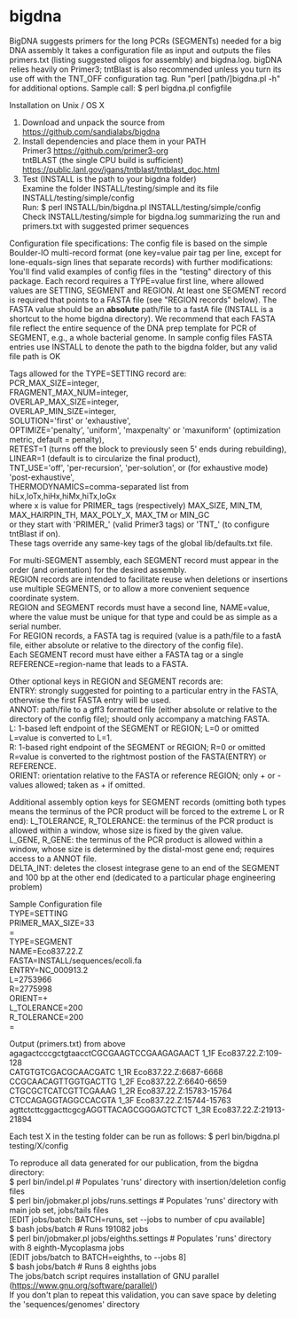 # bigdna
BigDNA suggests primers for the long PCRs (SEGMENTs) needed for a big DNA assembly
It takes a configuration file as input and outputs the files primers.txt (listing suggested oligos for assembly) and bigdna.log.
bigDNA relies heavily on Primer3; tntBlast is also recommended unless you turn its use off with the TNT_OFF configuration tag.
Run "perl [path/]bigdna.pl -h" for additional options.
Sample call: $ perl bigdna.pl configfile

Installation on Unix / OS X
1. Download and unpack the source from https://github.com/sandialabs/bigdna
2. Install dependencies and place them in your PATH<br>
	Primer3 https://github.com/primer3-org<br>
	tntBLAST (the single CPU build is sufficient) https://public.lanl.gov/jgans/tntblast/tntblast_doc.html<br>
3. Test (INSTALL is the path to your bigdna folder)<br>
	Examine the folder INSTALL/testing/simple and its file INSTALL/testing/simple/config<br>
	Run: $ perl INSTALL/bin/bigdna.pl INSTALL/testing/simple/config<br>
	Check INSTALL/testing/simple for bigdna.log summarizing the run and primers.txt with suggested primer sequences<br>

Configuration file specifications:
The config file is based on the simple Boulder-IO multi-record format (one key=value pair tag per line, except for lone-equals-sign lines that separate records) with further modifications:
You'll find valid examples of config files in the "testing" directory of this package.
Each record requires a TYPE=value first line, where allowed values are SETTING, SEGMENT and REGION. At least one SEGMENT record is required that points to a FASTA file (see "REGION records" below). The FASTA value should be an **absolute** path/file to a fastA file (INSTALL is a shortcut to the home bigdna directory).
We recommend that each FASTA file reflect the entire sequence of the DNA prep template for PCR of SEGMENT, e.g., a whole bacterial genome.
In sample config files FASTA entries use INSTALL to denote the path to the bigdna folder, but any valid file path is OK

Tags allowed for the TYPE=SETTING record are:<br>
	PCR_MAX_SIZE=integer,<br>
	FRAGMENT_MAX_NUM=integer,<br>
	OVERLAP_MAX_SIZE=integer,<br>
	OVERLAP_MIN_SIZE=integer,<br>
	SOLUTION='first' or 'exhaustive',<br>
	OPTIMIZE='penalty', 'uniform', 'maxpenalty' or 'maxuniform' (optimization metric, default = penalty),<br>
	RETEST=1 (turns off the block to previously seen 5' ends during rebuilding),<br>
	LINEAR=1 (default is to circularize the final product),<br>
	TNT_USE='off', 'per-recursion', 'per-solution', or (for exhaustive mode) 'post-exhaustive',<br>
	THERMODYNAMICS=comma-separated list from hiLx,loTx,hiHx,hiMx,hiTx,loGx<br>
		where x is value for PRIMER_ tags (respectively) MAX_SIZE, MIN_TM, MAX_HAIRPIN_TH, MAX_POLY_X, MAX_TM or MIN_GC<br>
		or they start with 'PRIMER_' (valid Primer3 tags) or 'TNT_' (to configure tntBlast if on).<br>
These tags override any same-key tags of the global lib/defaults.txt file.

For multi-SEGMENT assembly, each SEGMENT record must appear in the order (and orientation) for the desired assembly.<br>
	REGION records are intended to facilitate reuse when deletions or insertions use multiple SEGMENTS, or to allow a more convenient sequence coordinate system.<br>
	REGION and SEGMENT records  must have a second line, NAME=value, where the value must be unique for that type and could be as simple as a serial number.<br>
	For REGION records, a FASTA tag is required (value is a path/file to a fastA file, either absolute or relative to the directory of the config file).<br>
	Each SEGMENT record must have either a FASTA tag or a single REFERENCE=region-name that leads to a FASTA.

Other optional keys in REGION and SEGMENT records are:<br>
 ENTRY: strongly suggested for pointing to a particular entry in the FASTA, otherwise the first FASTA entry will be used.<br>
 ANNOT: path/file to a gff3 formatted file (either absolute or relative to the directory of the config file); should only accompany a matching FASTA.<br>
 L: 1-based  left endpoint of the SEGMENT or REGION; L=0 or omitted L=value is converted to L=1.<br>
 R: 1-based right endpoint of the SEGMENT or REGION; R=0 or omitted R=value is converted to the rightmost postion of the FASTA(ENTRY) or REFERENCE.<br>
 ORIENT: orientation relative to the FASTA or reference REGION; only + or - values allowed; taken as + if omitted.<br>

Additional assembly option keys for SEGMENT records (omitting both types means the terminus of the PCR product will be forced to the extreme L or R end):
 L_TOLERANCE, R_TOLERANCE: the terminus of the PCR product is allowed within a window, whose size is fixed by the given value.<br>
 L_GENE, R_GENE:           the terminus of the PCR product is allowed within a window, whose size is determined by the distal-most gene end; requires access to a ANNOT file.<br>
 DELTA_INT: deletes the closest integrase gene to an end of the SEGMENT and 100 bp at the other end (dedicated to a particular phage engineering problem)<br>

Sample Configuration file<br>
TYPE=SETTING<br>
PRIMER_MAX_SIZE=33<br>
=<br>
TYPE=SEGMENT<br>
NAME=Eco837.22.Z<br>
FASTA=INSTALL/sequences/ecoli.fa<br>
ENTRY=NC_000913.2<br>
L=2753966<br>
R=2775998<br>
ORIENT=+<br>
L_TOLERANCE=200<br>
R_TOLERANCE=200<br>
=<br>

Output (primers.txt) from above<br>
agagactcccgctgtaacctCGCGAAGTCCGAAGAGAACT	1_1F	Eco837.22.Z:109-128<br>
CATGTGTCGACGCAACGATC	1_1R	Eco837.22.Z:6687-6668<br>
CCGCAACAGTTGGTGACTTG	1_2F	Eco837.22.Z:6640-6659<br>
CTGCGCTCATCGTTCGAAAG	1_2R	Eco837.22.Z:15783-15764<br>
CTCCAGAGGTAGGCCACGTA	1_3F	Eco837.22.Z:15744-15763<br>
agttctcttcggacttcgcgAGGTTACAGCGGGAGTCTCT	1_3R	Eco837.22.Z:21913-21894<br>

Each test X in the testing folder can be run as follows: $ perl bin/bigdna.pl testing/X/config

To reproduce all data generated for our publication,
from the bigdna directory:<br>
$ perl bin/indel.pl  # Populates 'runs' directory with insertion/deletion config files<br>
$ perl bin/jobmaker.pl jobs/runs.settings  # Populates 'runs' directory with main job set, jobs/tails files<br>
[EDIT jobs/batch: BATCH=runs, set --jobs to number of cpu available]<br>
$ bash jobs/batch   # Runs 191082 jobs<br>
$ perl bin/jobmaker.pl jobs/eighths.settings  # Populates 'runs' directory with 8 eighth-Mycoplasma jobs<br>
[EDIT jobs/batch to BATCH=eighths, to --jobs 8]<br>
$ bash jobs/batch  # Runs 8 eighths jobs<br>
The jobs/batch script requires installation of GNU parallel (https://www.gnu.org/software/parallel/)<br>
If you don't plan to repeat this validation, you can save space by deleting the 'sequences/genomes' directory
